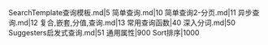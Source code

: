 SearchTemplate查询模板.md|5
简单查询.md|10
简单查询2-分页.md|11
异步查询.md|12
复合,嵌套,分值,查询.md|13
常用查询函数|40
深入分词.md|50
Suggesters启发式查询.md|51
通用属性|900
Sort排序|1000
